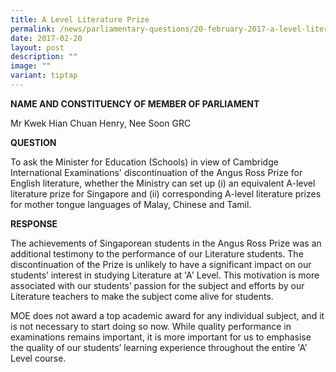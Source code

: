 ```yaml
---
title: A Level Literature Prize
permalink: /news/parliamentary-questions/20-february-2017-a-level-literature-prize/
date: 2017-02-20
layout: post
description: ""
image: ""
variant: tiptap
---
```

<p><strong>NAME AND CONSTITUENCY OF MEMBER OF PARLIAMENT</strong>
</p>
<p>Mr Kwek Hian Chuan Henry, Nee Soon GRC</p>
<p><strong>QUESTION</strong>
</p>
<p>To ask the Minister for Education (Schools) in view of Cambridge International
Examinations' discontinuation of the Angus Ross Prize for English literature,
whether the Ministry can set up (i) an equivalent A-level literature prize
for Singapore and (ii) corresponding A-level literature prizes for mother
tongue languages of Malay, Chinese and Tamil.</p>
<p><strong>RESPONSE</strong>
</p>
<p>The achievements of Singaporean students in the Angus Ross Prize was an
additional testimony to the performance of our Literature students. The
discontinuation of the Prize is unlikely to have a significant impact on
our students’ interest in studying Literature at 'A' Level. This motivation
is more associated with our students’ passion for the subject and efforts
by our Literature teachers to make the subject come alive for students.</p>
<p>MOE does not award a top academic award for any individual subject, and
it is not necessary to start doing so now. While quality performance in
examinations remains important, it is more important for us to emphasise
the quality of our students’ learning experience throughout the entire
'A’ Level course.</p>